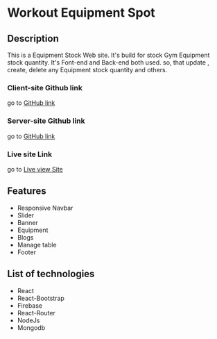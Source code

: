 # Workout Equipment Spot

## Description
This is a Equipment Stock Web site. It's build for stock Gym Equipment stock quantity. It's Font-end and Back-end both used. so, that update , create, delete any Equipment stock quantity and others. 

### Client-site Github link
go to [GitHub link](https://github.com/ProgrammingHeroWC4/warehouse-management-client-side-ProgramerPritom)

### Server-site Github link
go to [GitHub link](https://github.com/ProgrammingHeroWC4/warehouse-management-server-side-ProgramerPritom)

### Live site Link 
go to [Live view Site](https://moment-studio-photography.web.app/)

## Features
- Responsive Navbar
- Slider
- Banner
- Equipment 
- Blogs
- Manage table
- Footer

## List of technologies

- React
- React-Bootstrap
- Firebase
- React-Router
- NodeJs
- Mongodb